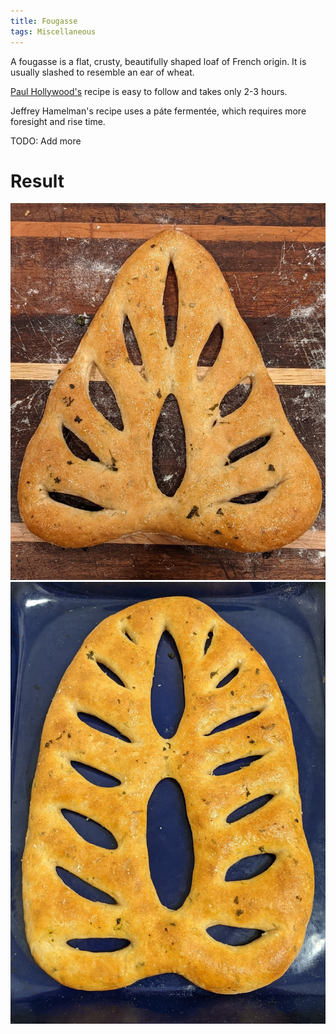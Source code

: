 ```yaml
---
title: Fougasse
tags: Miscellaneous
---
```


A fougasse is a flat, crusty, beautifully shaped loaf of French origin. It is usually slashed to resemble an ear of wheat.

<a href="https://www.bbc.co.uk/food/recipes/fresh_herb_fougasse_70351">Paul Hollywood's</a> recipe is easy to follow and takes only 2-3 hours.

Jeffrey Hamelman's recipe uses a páte fermentée, which requires more foresight and rise time.

TODO: Add more

# Result
![Triangle shaped fougasse](/assets/fougasse/triangle_fougasse.jpg)
![Longer classically shaped fougasse](/assets/fougasse/long_fougasse.jpg)